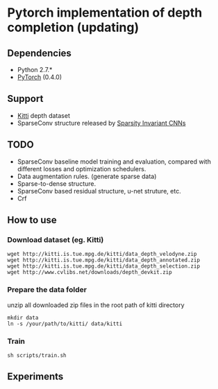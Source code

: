 # Pytorch implementation of depth completion (updating)

## Dependencies
- Python 2.7.*
- [PyTorch](http://pytorch.org/) (0.4.0)

## Support
- [Kitti](http://www.cvlibs.net/datasets/kitti/index.php) depth dataset
- SparseConv structure released by [Sparsity Invariant CNNs](http://arxiv.org/abs/1708.06500)

## TODO
- SparseConv baseline model training and evaluation, compared with different losses and optimization schedulers.
- Data augmentation rules. (generate sparse data)
- Sparse-to-dense structure.
- SparseConv based residual structure, u-net struture, etc.
- Crf

## How to use

### Download dataset (eg. Kitti)
```
wget http://kitti.is.tue.mpg.de/kitti/data_depth_velodyne.zip
wget http://kitti.is.tue.mpg.de/kitti/data_depth_annotated.zip
wget http://kitti.is.tue.mpg.de/kitti/data_depth_selection.zip
wget http://www.cvlibs.net/downloads/depth_devkit.zip
```
### Prepare the data folder
unzip all downloaded zip files in the root path of kitti directory
```
mkdir data
ln -s /your/path/to/kitti/ data/kitti
```
### Train
```
sh scripts/train.sh
```

## Experiments
